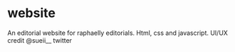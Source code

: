 # website
An editorial website for raphaelly editorials.
Html, css and javascript.
UI/UX credit @sueii__ twitter
